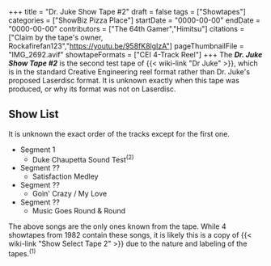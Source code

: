 +++
title = "Dr. Juke Show Tape #2"
draft = false
tags = ["Showtapes"]
categories = ["ShowBiz Pizza Place"]
startDate = "0000-00-00"
endDate = "0000-00-00"
contributors = ["The 64th Gamer","Himitsu"]
citations = ["Claim by the tape's owner, Rockafirefan123","https://youtu.be/958fK8lgIzA"]
pageThumbnailFile = "IMG_2692.avif"
showtapeFormats = ["CEI 4-Track Reel"]
+++
The ***Dr. Juke Show Tape #2*** is the second test tape of {{< wiki-link "Dr Juke" >}}, which is in the standard Creative Engineering reel format rather than Dr. Juke's proposed Laserdisc format. It is unknown exactly when this tape was produced, or why its format was not on Laserdisc.

## Show List

It is unknown the exact order of the tracks except for the first one.

- Segment 1
  - Duke Chaupetta Sound Test<sup>(2)</sup>
- Segment ??
  - Satisfaction Medley
- Segment ??
  - Goin' Crazy / My Love
- Segment ??
  - Music Goes Round & Round

The above songs are the only ones known from the tape. While 4 showtapes from 1982 contain these songs, it is likely this is a copy of {{< wiki-link "Show Select Tape 2" >}} due to the nature and labeling of the tapes.<sup>(1)</sup>
